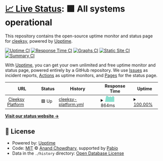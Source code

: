 # [📈 Live Status](https://ajyqfiyyqr.cleeksy.com): <!--live status--> **🟩 All systems operational**

This repository contains the open-source uptime monitor and status page for [cleeksy](https://ajyqfiyyqr.cleeksy.com), powered by [Upptime](https://github.com/upptime/upptime).

[![Uptime CI](https://github.com/cleeksy/status/workflows/Uptime%20CI/badge.svg)](https://github.com/cleeksy/status/actions?query=workflow%3A%22Uptime+CI%22)
[![Response Time CI](https://github.com/cleeksy/status/workflows/Response%20Time%20CI/badge.svg)](https://github.com/cleeksy/status/actions?query=workflow%3A%22Response+Time+CI%22)
[![Graphs CI](https://github.com/cleeksy/status/workflows/Graphs%20CI/badge.svg)](https://github.com/cleeksy/status/actions?query=workflow%3A%22Graphs+CI%22)
[![Static Site CI](https://github.com/cleeksy/status/workflows/Static%20Site%20CI/badge.svg)](https://github.com/cleeksy/status/actions?query=workflow%3A%22Static+Site+CI%22)
[![Summary CI](https://github.com/cleeksy/status/workflows/Summary%20CI/badge.svg)](https://github.com/cleeksy/status/actions?query=workflow%3A%22Summary+CI%22)

With [Upptime](https://upptime.js.org), you can get your own unlimited and free uptime monitor and status page, powered entirely by a GitHub repository. We use [Issues](https://github.com/cleeksy/status/issues) as incident reports, [Actions](https://github.com/cleeksy/status/actions) as uptime monitors, and [Pages](https://ajyqfiyyqr.cleeksy.com) for the status page.

<!--start: status pages-->
<!-- This summary is generated by Upptime (https://github.com/upptime/upptime) -->
<!-- Do not edit this manually, your changes will be overwritten -->
<!-- prettier-ignore -->
| URL | Status | History | Response Time | Uptime |
| --- | ------ | ------- | ------------- | ------ |
| <img alt="" src="https://icons.duckduckgo.com/ip3/api.cleeksy.com.ico" height="13"> [Cleeksy Platform](https://api.cleeksy.com/ready) | 🟩 Up | [cleeksy-platform.yml](https://github.com/el-thangmai/status/commits/HEAD/history/cleeksy-platform.yml) | <details><summary><img alt="Response time graph" src="./graphs/cleeksy-platform/response-time-week.png" height="20"> 864ms</summary><br><a href="https://ajyqfiyyqr.cleeksy.com/history/cleeksy-platform"><img alt="Response time 869" src="https://img.shields.io/endpoint?url=https%3A%2F%2Fraw.githubusercontent.com%2Fel-thangmai%2Fstatus%2FHEAD%2Fapi%2Fcleeksy-platform%2Fresponse-time.json"></a><br><a href="https://ajyqfiyyqr.cleeksy.com/history/cleeksy-platform"><img alt="24-hour response time 785" src="https://img.shields.io/endpoint?url=https%3A%2F%2Fraw.githubusercontent.com%2Fel-thangmai%2Fstatus%2FHEAD%2Fapi%2Fcleeksy-platform%2Fresponse-time-day.json"></a><br><a href="https://ajyqfiyyqr.cleeksy.com/history/cleeksy-platform"><img alt="7-day response time 864" src="https://img.shields.io/endpoint?url=https%3A%2F%2Fraw.githubusercontent.com%2Fel-thangmai%2Fstatus%2FHEAD%2Fapi%2Fcleeksy-platform%2Fresponse-time-week.json"></a><br><a href="https://ajyqfiyyqr.cleeksy.com/history/cleeksy-platform"><img alt="30-day response time 869" src="https://img.shields.io/endpoint?url=https%3A%2F%2Fraw.githubusercontent.com%2Fel-thangmai%2Fstatus%2FHEAD%2Fapi%2Fcleeksy-platform%2Fresponse-time-month.json"></a><br><a href="https://ajyqfiyyqr.cleeksy.com/history/cleeksy-platform"><img alt="1-year response time 869" src="https://img.shields.io/endpoint?url=https%3A%2F%2Fraw.githubusercontent.com%2Fel-thangmai%2Fstatus%2FHEAD%2Fapi%2Fcleeksy-platform%2Fresponse-time-year.json"></a></details> | <details><summary><a href="https://ajyqfiyyqr.cleeksy.com/history/cleeksy-platform">100.00%</a></summary><a href="https://ajyqfiyyqr.cleeksy.com/history/cleeksy-platform"><img alt="All-time uptime 100.00%" src="https://img.shields.io/endpoint?url=https%3A%2F%2Fraw.githubusercontent.com%2Fel-thangmai%2Fstatus%2FHEAD%2Fapi%2Fcleeksy-platform%2Fuptime.json"></a><br><a href="https://ajyqfiyyqr.cleeksy.com/history/cleeksy-platform"><img alt="24-hour uptime 100.00%" src="https://img.shields.io/endpoint?url=https%3A%2F%2Fraw.githubusercontent.com%2Fel-thangmai%2Fstatus%2FHEAD%2Fapi%2Fcleeksy-platform%2Fuptime-day.json"></a><br><a href="https://ajyqfiyyqr.cleeksy.com/history/cleeksy-platform"><img alt="7-day uptime 100.00%" src="https://img.shields.io/endpoint?url=https%3A%2F%2Fraw.githubusercontent.com%2Fel-thangmai%2Fstatus%2FHEAD%2Fapi%2Fcleeksy-platform%2Fuptime-week.json"></a><br><a href="https://ajyqfiyyqr.cleeksy.com/history/cleeksy-platform"><img alt="30-day uptime 100.00%" src="https://img.shields.io/endpoint?url=https%3A%2F%2Fraw.githubusercontent.com%2Fel-thangmai%2Fstatus%2FHEAD%2Fapi%2Fcleeksy-platform%2Fuptime-month.json"></a><br><a href="https://ajyqfiyyqr.cleeksy.com/history/cleeksy-platform"><img alt="1-year uptime 100.00%" src="https://img.shields.io/endpoint?url=https%3A%2F%2Fraw.githubusercontent.com%2Fel-thangmai%2Fstatus%2FHEAD%2Fapi%2Fcleeksy-platform%2Fuptime-year.json"></a></details>

<!--end: status pages-->

[**Visit our status website →**](https://ajyqfiyyqr.cleeksy.com)

## 📄 License

- Powered by: [Upptime](https://github.com/upptime/upptime)
- Code: [MIT](./LICENSE) © [Anand Chowdhary](https://anandchowdhary.com), supported by [Pabio](https://pabio.com)
- Data in the `./history` directory: [Open Database License](https://opendatacommons.org/licenses/odbl/1-0/)
